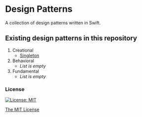 # Design Patterns

A collection of design patterns written in Swift.

## Existing design patterns in this repository
1. Creational
    * [Singleton](https://github.com/iVitalia/Design-Patterns/blob/main/Singleton.playground/Contents.swift)
2. Behavioral
    * _List is empty_
3. Fundamental
    * _List is empty_

### License
[![License: MIT](https://img.shields.io/badge/License-MIT-yellow.svg)](https://opensource.org/licenses/MIT)

[The MIT License](https://opensource.org/licenses/mit-license.php)
